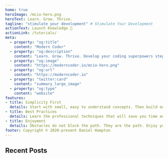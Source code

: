 ```yaml
---
home: true
heroImage: /mcio-hero.png
heroText: Learn. Grow. Thrive.
tagline: "stimulate your development" # Stimulate Your Development
actionText: Launch Knowledge 🚀
actionLink: /tutorials/
meta:
  - property: "og:title"
    content: "Modern Coder"
  - property: "og:description"
    content: "Learn. Grow. Thrive. Develop your coding superpowers step by step."
  - property: "og:image"
    content: "https://moderncoder.io/mcio-hero.png"
  - property: "og:url"
    content: "https://moderncoder.io"
  - property: "twitter:card"
    content: "summary_large_image"
  - property: "og:type"
    content: "website"
features:
- title: Simplicity First
  details: Start with small, easy to understand concepts. Then build on them.
- title: Best Practices
  details: Learn the professional techniques that will save you time and money.
- title: Enjoyment
  details: Obstacles do not block the path. They are the path. Enjoy your journey.
footer: Copyright © 2020-present Daniel Hampton
---
```


## Recent Posts
<RecentPosts />
<NetlifyIdentity />